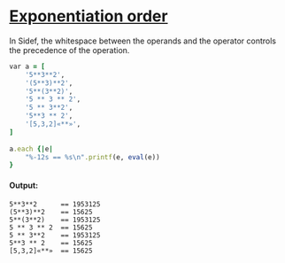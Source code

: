 [1]: http://rosettacode.org/wiki/Exponentiation_order

# [Exponentiation order][1]

In Sidef, the whitespace between the operands and the operator controls the precedence of the operation.

```ruby
var a = [
    '5**3**2',
    '(5**3)**2',
    '5**(3**2)',
    '5 ** 3 ** 2',
    '5 ** 3**2',
    '5**3 ** 2',
    '[5,3,2]«**»',
]
 
a.each {|e|
    "%-12s == %s\n".printf(e, eval(e))
}
```

#### Output:
```
5**3**2      == 1953125
(5**3)**2    == 15625
5**(3**2)    == 1953125
5 ** 3 ** 2  == 15625
5 ** 3**2    == 1953125
5**3 ** 2    == 15625
[5,3,2]«**»  == 15625
```